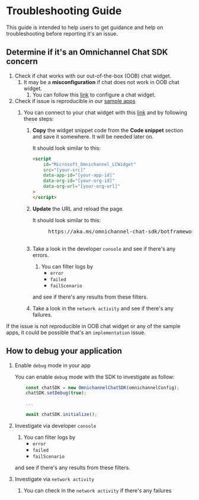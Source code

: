 # Troubleshooting Guide

This guide is intended to help users to get guidance and help on troubleshooting before reporting it's an issue.

## Determine if it's an Omnichannel Chat SDK concern

1. Check if chat works with our out-of-the-box (OOB) chat widget.
    1. It may be a **misconfiguration** if chat does not work in OOB chat widget.
        1. You can follow this [link](https://docs.microsoft.com/en-us/dynamics365/customer-service/configure-live-chat) to configure a chat widget.
1. Check if issue is reproducible in our [sample apps](samples/)
    1. You can connect to your chat widget with this [link](https://aka.ms/omnichannel-chat-sdk/botframework-webchat-control) and by following these steps:

        1. **Copy** the widget snippet code from the **Code snippet** section and save it somewhere. It will be needed later on.

            It should look similar to this:

            ```html
            <script
                id="Microsoft_Omnichannel_LCWidget"
                src="[your-src]"
                data-app-id="[your-app-id]"
                data-org-id="[your-org-id]"
                data-org-url="[your-org-url]"
            >
            </script>
            ```

        1. **Update** the URL and reload the page.

            It should look similar to this:

            <pre>
                https://aka.ms/omnichannel-chat-sdk/botframework-webchat-control?debug=true&orgId=<b>[your-org-id]</b>&orgUrl=<b>[your-org-url]</b>&widgetId=<b>[your-app-id]</b>
            </pre>

        1. Take a look in the developer `console` and see if there's any errors.
            1. You can filter logs by
                - `error`
                - `failed`
                - `failScenario`

            and see if there's any results from these filters.

        1. Take a look in the `network activity` and see if there's any failures.

If the issue is not reproducible in OOB chat widget or any of the sample apps, it could be possible that's an `implementation` issue.

## How to debug your application

1. Enable `debug` mode in your app

    You can enable `debug` mode with the SDK to investigate as follow:

    ```js
        const chatSDK = new OmnichannelChatSDK(omnichannelConfig);
        chatSDK.setDebug(true);

        ...

        await chatSDK.initialize();
    ```

1. Investigate via developer `console`
    1. You can filter logs by
        - `error`
        - `failed`
        - `failScenario`

    and see if there's any results from these filters.

1. Investigate via `network activity`
    1. You can check in the `network activity` if there's any failures
